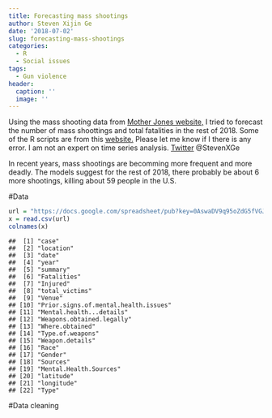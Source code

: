 ```yaml
---
title: Forecasting mass shootings
author: Steven Xijin Ge
date: '2018-07-02'
slug: forecasting-mass-shootings
categories:
  - R
  - Social issues
tags:
  - Gun violence
header:
  caption: ''
  image: ''
---
```







Using the mass shooting data from [Mother Jones website,](https://www.motherjones.com/politics/2012/12/mass-shootings-mother-jones-full-data/)
I tried to forecast the number of mass shoottings and total fatalities in the rest of 2018. Some of the R scripts are from this [website.](http://a-little-book-of-r-for-time-series.readthedocs.io/en/latest/src/timeseries.html) Please let me know if I there is any error. I am not an expert on time series analysis. [Twitter](www.twitter.com) @StevenXGe

In recent years, mass shootings are becomming more frequent and more deadly. The models suggest for the rest of 2018, there probably be about 6 more shootings, killing about 59 people in the U.S. 

#Data 

```r
url = "https://docs.google.com/spreadsheet/pub?key=0AswaDV9q95oZdG5fVGJTS25GQXhSTDFpZXE0RHhUdkE&output=csv"
x = read.csv(url)
colnames(x)
```

```
##  [1] "case"                               
##  [2] "location"                           
##  [3] "date"                               
##  [4] "year"                               
##  [5] "summary"                            
##  [6] "Fatalities"                         
##  [7] "Injured"                            
##  [8] "total_victims"                      
##  [9] "Venue"                              
## [10] "Prior.signs.of.mental.health.issues"
## [11] "Mental.health...details"            
## [12] "Weapons.obtained.legally"           
## [13] "Where.obtained"                     
## [14] "Type.of.weapons"                    
## [15] "Weapon.details"                     
## [16] "Race"                               
## [17] "Gender"                             
## [18] "Sources"                            
## [19] "Mental.Health.Sources"              
## [20] "latitude"                           
## [21] "longitude"                          
## [22] "Type"
```


#Data cleaning

















